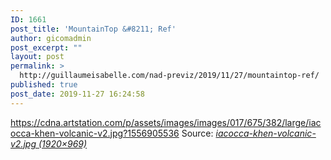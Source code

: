 ```yaml
---
ID: 1661
post_title: 'MountainTop &#8211; Ref'
author: gicomadmin
post_excerpt: ""
layout: post
permalink: >
  http://guillaumeisabelle.com/nad-previz/2019/11/27/mountaintop-ref/
published: true
post_date: 2019-11-27 16:24:58
---
```

https://cdna.artstation.com/p/assets/images/images/017/675/382/large/iacocca-khen-volcanic-v2.jpg?1556905536 Source: *[iacocca-khen-volcanic-v2.jpg (1920×969)][1]*

 [1]: https://cdna.artstation.com/p/assets/images/images/017/675/382/large/iacocca-khen-volcanic-v2.jpg?1556905536